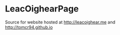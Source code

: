 LeacOighearPage
============

Source for website hosted at http://leacoighear.me and http://tomcr94.github.io
